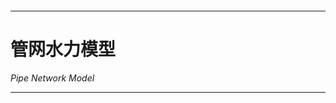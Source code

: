 <p align="center">
<img src="../../Resources/Logo/logo.png" alt="">
</p>

---------------------------------------------------------------------------

# 管网水力模型

*Pipe Network Model*  

<div align="center">


</div>

---------------------------------------------------------------------------